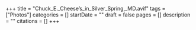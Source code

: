 +++
title = "Chuck_E._Cheese’s_in_Silver_Spring,_MD.avif"
tags = ["Photos"]
categories = []
startDate = ""
draft = false
pages = []
description = ""
citations = []
+++
